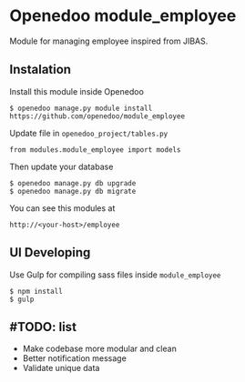 # Openedoo module_employee

Module for managing employee inspired from JIBAS.

## Instalation

Install this module inside Openedoo
```
$ openedoo manage.py module install https://github.com/openedoo/module_employee
```

Update file in `openedoo_project/tables.py`
```
from modules.module_employee import models
```

Then update your database
```
$ openedoo manage.py db upgrade
$ openedoo manage.py db migrate
```

You can see this modules at
```
http://<your-host>/employee
```


## UI Developing
Use Gulp for compiling sass files inside `module_employee`
```
$ npm install
$ gulp
```

## #TODO: list
* Make codebase more modular and clean
* Better notification message
* Validate unique data
